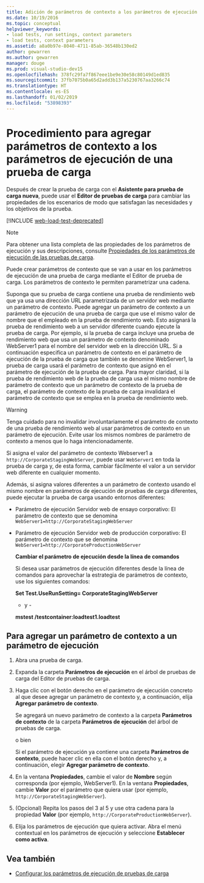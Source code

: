 ```yaml
---
title: Adición de parámetros de contexto a los parámetros de ejecución de una prueba de carga
ms.date: 10/19/2016
ms.topic: conceptual
helpviewer_keywords:
- load tests, run settings, context parameters
- load tests, context parameters
ms.assetid: a8a0b97e-8040-4711-85ab-36548b130ed2
author: gewarren
ms.author: gewarren
manager: douge
ms.prod: visual-studio-dev15
ms.openlocfilehash: 378fc29fa7f867eee1be9e30e58c80149d1ed835
ms.sourcegitcommit: 37fb7075b0a65d2add3b137a5230767aa3266c74
ms.translationtype: HT
ms.contentlocale: es-ES
ms.lasthandoff: 01/02/2019
ms.locfileid: "53898393"
---
```

# <a name="how-to-add-context-parameters-to-a-load-test-run-setting"></a>Procedimiento para agregar parámetros de contexto a los parámetros de ejecución de una prueba de carga

Después de crear la prueba de carga con el **Asistente para prueba de carga nueva**, puede usar el **Editor de pruebas de carga** para cambiar las propiedades de los escenarios de modo que satisfagan las necesidades y los objetivos de la prueba.

[!INCLUDE [web-load-test-deprecated](includes/web-load-test-deprecated.md)]

> [!NOTE]
> Para obtener una lista completa de las propiedades de los parámetros de ejecución y sus descripciones, consulte [Propiedades de los parámetros de ejecución de las pruebas de carga](../test/load-test-run-settings-properties.md).

Puede crear parámetros de contexto que se van a usar en los parámetros de ejecución de una prueba de carga mediante el Editor de prueba de carga. Los parámetros de contexto le permiten parametrizar una cadena.

Suponga que su prueba de carga contiene una prueba de rendimiento web que ya usa una dirección URL parametrizada de un servidor web mediante un parámetro de contexto. Puede agregar un parámetro de contexto a un parámetro de ejecución de una prueba de carga que use el mismo valor de nombre que el empleado en la prueba de rendimiento web. Esto asignará la prueba de rendimiento web a un servidor diferente cuando ejecute la prueba de carga. Por ejemplo, si la prueba de carga incluye una prueba de rendimiento web que usa un parámetro de contexto denominado WebServer1 para el nombre del servidor web en la dirección URL. Si a continuación especifica un parámetro de contexto en el parámetro de ejecución de la prueba de carga que también se denomine WebServer1, la prueba de carga usará el parámetro de contexto que asignó en el parámetro de ejecución de la prueba de carga. Para mayor claridad, si la prueba de rendimiento web de la prueba de carga usa el mismo nombre de parámetro de contexto que un parámetro de contexto de la prueba de carga, el parámetro de contexto de la prueba de carga invalidará el parámetro de contexto que se emplea en la prueba de rendimiento web.

> [!WARNING]
> Tenga cuidado para no invalidar involuntariamente el parámetro de contexto de una prueba de rendimiento web al usar parámetros de contexto en un parámetro de ejecución. Evite usar los mismos nombres de parámetro de contexto a menos que lo haga intencionadamente.

Si asigna el valor del parámetro de contexto Webserver1 a `http://CorporateStagingWebServer`, puede usar `WebServer1` en toda la prueba de carga y, de esta forma, cambiar fácilmente el valor a un servidor web diferente en cualquier momento.

Además, si asigna valores diferentes a un parámetro de contexto usando el mismo nombre en parámetros de ejecución de pruebas de carga diferentes, puede ejecutar la prueba de carga usando entornos diferentes:

- Parámetro de ejecución Servidor web de ensayo corporativo: El parámetro de contexto que se denomina `WebServer1=http://CorporateStagingWebServer`

- Parámetro de ejecución Servidor web de producción corporativo: El parámetro de contexto que se denomina `WebServer1=http://CorporateProductionWebServer`

  **Cambiar el parámetro de ejecución desde la línea de comandos**

  Si desea usar parámetros de ejecución diferentes desde la línea de comandos para aprovechar la estrategia de parámetros de contexto, use los siguientes comandos:

  **Set Test.UseRunSetting= CorporateStagingWebServer**

  - y -

  **mstest /testcontainer:loadtest1.loadtest**

## <a name="to-add-a-context-parameter-to-a-run-setting"></a>Para agregar un parámetro de contexto a un parámetro de ejecución

1.  Abra una prueba de carga.

2.  Expanda la carpeta **Parámetros de ejecución** en el árbol de pruebas de carga del Editor de pruebas de carga.

3.  Haga clic con el botón derecho en el parámetro de ejecución concreto al que desee agregar un parámetro de contexto y, a continuación, elija **Agregar parámetro de contexto**.

     Se agregará un nuevo parámetro de contexto a la carpeta **Parámetros de contexto** de la carpeta **Parámetros de ejecución** del árbol de pruebas de carga.

     o bien

     Si el parámetro de ejecución ya contiene una carpeta **Parámetros de contexto**, puede hacer clic en ella con el botón derecho y, a continuación, elegir **Agregar parámetro de contexto**.

4.  En la ventana **Propiedades**, cambie el valor de **Nombre** según corresponda (por ejemplo, WebServer1). En la ventana **Propiedades**, cambie **Valor** por el parámetro que quiera usar (por ejemplo, `http://CorporateStagingWebServer`).

5.  (Opcional) Repita los pasos del 3 al 5 y use otra cadena para la propiedad **Valor** (por ejemplo, `http://CorporateProductionWebServer`).

6.  Elija los parámetros de ejecución que quiera activar. Abra el menú contextual en los parámetros de ejecución y seleccione **Establecer como activa**.

## <a name="see-also"></a>Vea también

- [Configurar los parámetros de ejecución de pruebas de carga](../test/configure-load-test-run-settings.md)